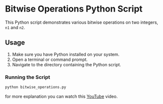 # Bitwise Operations Python Script

This Python script demonstrates various bitwise operations on two integers, `n1` and `n2`.

## Usage

1. Make sure you have Python installed on your system.
2. Open a terminal or command prompt.
3. Navigate to the directory containing the Python script.

### Running the Script

```bash
python bitwise_operations.py
```

for more explanation you can watch this [YouTube](https://youtu.be/i1wQOiljBvY?si=g08AKCWwbsI0T29Q) video.
